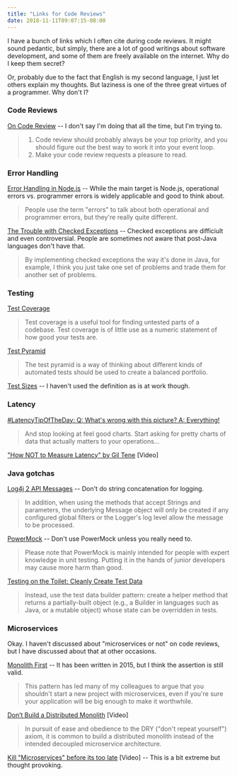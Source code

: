 ```yaml
---
title: "Links for Code Reviews"
date: 2018-11-11T09:07:15-08:00
---
```


I have a bunch of links which I often cite during code reviews. It might sound pedantic, but simply, there are a lot of good writings about software development, and some of them are freely available on the internet. Why do I keep them secret?

Or, probably due to the fact that English is my second language, I just let others explain my thoughts. But laziness is one of the three great virtues of a programmer. Why don't I?

### Code Reviews

[On Code Review](https://medium.com/@9len/on-code-review-16ea85f7c585) -- I don't say I'm doing that all the time, but I'm trying to.

> 1. Code review should probably always be your top priority, and you should figure out the best way to work it into your event loop.
> 2. Make your code review requests a pleasure to read.

### Error Handling

[Error Handling in Node.js](https://www.joyent.com/node-js/production/design/errors) -- While the main target is Node.js, operational errors vs. programmer errors is widely applicable and good to think about.

> People use the term "errors" to talk about both operational and programmer errors, but they're really quite different.

[The Trouble with Checked Exceptions](https://www.artima.com/intv/handcuffs.html) -- Checked exceptions are difficiult and even controversial. People are sometimes not aware that post-Java languages don't have that.

> By implementing checked exceptions the way it's done in Java, for example, I think you just take one set of problems and trade them for another set of problems.

### Testing

[Test Coverage](https://martinfowler.com/bliki/TestCoverage.html)

> Test coverage is a useful tool for finding untested parts of a codebase. Test coverage is of little use as a numeric statement of how good your tests are.

[Test Pyramid](https://martinfowler.com/bliki/TestPyramid.html)

> The test pyramid is a way of thinking about different kinds of automated tests should be used to create a balanced portfolio.

[Test Sizes](https://testing.googleblog.com/2010/12/test-sizes.html) -- I haven't used the definition as is at work though.

### Latency

[#LatencyTipOfTheDay: Q: What's wrong with this picture? A: Everything!](http://latencytipoftheday.blogspot.com/2014/06/latencytipoftheday-q-whats-wrong-with_21.html)

> And stop looking at feel good charts. Start asking for pretty charts of data that actually matters to your operations...

["How NOT to Measure Latency" by Gil Tene](https://www.youtube.com/watch?v=lJ8ydIuPFeU) [Video]

### Java gotchas

[Log4j 2 API Messages](https://logging.apache.org/log4j/2.0/manual/messages.html) -- Don't do string concatenation for logging.

> In addition, when using the methods that accept Strings and parameters, the underlying Message object will only be created if any configured global filters or the Logger's log level allow the message to be processed.

[PowerMock](https://github.com/powermock/powermock) -- Don't use PowerMock unless you really need to.

> Please note that PowerMock is mainly intended for people with expert knowledge in unit testing. Putting it in the hands of junior developers may cause more harm than good.

[Testing on the Toilet: Cleanly Create Test Data](https://testing.googleblog.com/2018/02/testing-on-toilet-cleanly-create-test.html)

> Instead, use the test data builder pattern: create a helper method that returns a partially-built object (e.g., a Builder in languages such as Java, or a mutable object) whose state can be overridden in tests.

### Microservices

Okay. I haven't discussed about "microservices or not" on code reviews, but I have discussed about that at other occasions.

[Monolith First](https://martinfowler.com/bliki/MonolithFirst.html) -- It has been written in 2015, but I think the assertion is still valid.

> This pattern has led many of my colleagues to argue that you shouldn't start a new project with microservices, even if you're sure your application will be big enough to make it worthwhile.

[Don’t Build a Distributed Monolith](https://www.microservices.com/talks/dont-build-a-distributed-monolith/) [Video]

> In pursuit of ease and obedience to the DRY ("don't repeat yourself") axiom, it is common to build a distributed monolith instead of the intended decoupled microservice architecture. 

[Kill "Microservices" before its too late](https://www.youtube.com/watch?v=-UKEPd2ipEk) [Video] -- This is a bit extreme but thought provoking.
